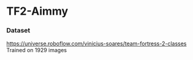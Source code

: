 # TF2-Aimmy
### Dataset
https://universe.roboflow.com/vinicius-soares/team-fortress-2-classes
Trained on 1929 images 
